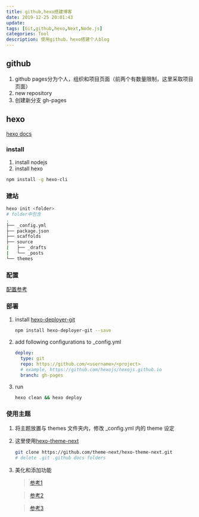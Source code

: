 ```yaml
---
title: github,hexo搭建博客
date: 2019-12-25 20:01:43
update:
tags: [Git,github,hexo,Next,Node.js]
categories: Tool
description: 使用github，hexo搭建个人blog
---
```


## github

1. github pages分为个人，组织和项目页面（前两个有数量限制，这里采取项目页面）
2. new repository
3. 创建新分支 gh-pages

## hexo

[hexo docs](https://hexo.io/zh-cn/docs/)

### install

1. install nodejs
2. install hexo

```bash
npm install -g hexo-cli
```

### 建站

```bash
hexo init <folder>
# folder中包含
.
├── _config.yml
├── package.json
├── scaffolds
├── source
|   ├── _drafts
|   └── _posts
└── themes
```

### 配置

[配置参考](https://hexo.io/zh-cn/docs/configuration)

### 部署

1. install [hexo-deployer-git](https://github.com/hexojs/hexo-deployer-git)

   ```bash
   npm install hexo-deployer-git --save
   ```

2. add following configurations to _config.yml

   ```yml
   deploy:
     type: git
     repo: https://github.com/<username>/<project>
     # example, https://github.com/hexojs/hexojs.github.io
     branch: gh-pages
   ```

3. run

   ```bash
   hexo clean && hexo deploy
   ```

### 使用主题

1. 将主题放置与 themes 文件夹内，修改 _config.yml 内的 theme 设定
2. 这里使用[hexo-theme-next](https://github.com/theme-next/hexo-theme-next)

   ```bash
   git clone https://github.com/theme-next/hexo-theme-next.git
   # delete .git .github docs folders
   ```

3. 美化和添加功能
   > [参考1](http://eternalzttz.com/hexo-next.html)

   > [参考2](http://shenzekun.cn/hexo%E7%9A%84next%E4%B8%BB%E9%A2%98%E4%B8%AA%E6%80%A7%E5%8C%96%E9%85%8D%E7%BD%AE%E6%95%99%E7%A8%8B.html)

   > [参考3](https://io-oi.me/tech/hexo-next-optimization/)
